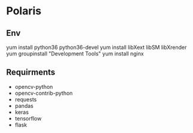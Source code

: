 # Polaris

## Env
yum install python36 python36-devel
yum install libXext libSM libXrender
yum groupinstall "Development Tools"
yum install nginx

## Requirments
* opencv-python
* opencv-contrib-python
* requests
* pandas
* keras
* tensorflow
* flask
